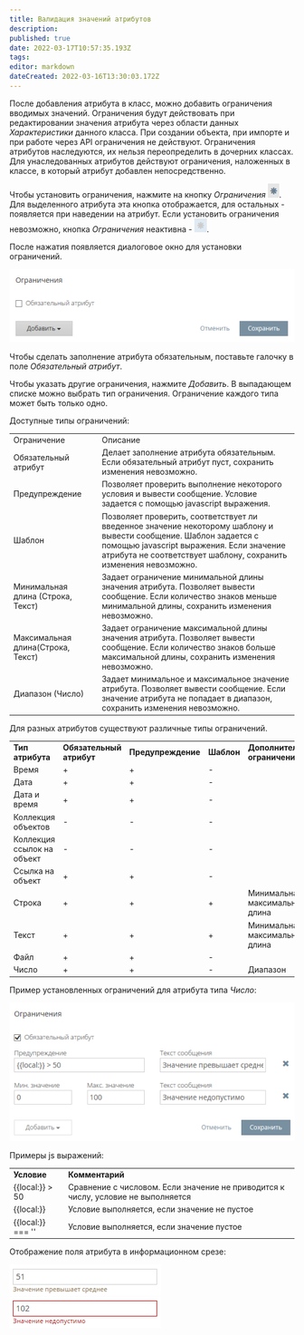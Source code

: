 ```yaml
---
title: Валидация значений атрибутов
description: 
published: true
date: 2022-03-17T10:57:35.193Z
tags: 
editor: markdown
dateCreated: 2022-03-16T13:30:03.172Z
---
```


После добавления атрибута в класс, можно добавить ограничения вводимых значений. Ограничения будут действовать при редактировании значения атрибута через области данных *Характеристики* данного класса. При создании объекта, при импорте и при работе через API ограничения не действуют. Ограничения атрибутов наследуются, их нельзя переопределить в дочерних классах. Для унаследованных атрибутов действуют ограничения, наложенных в классе, в который атрибут добавлен непосредственно.

Чтобы установить ограничения, нажмите на кнопку *Ограничения* ![image2017-11-7_16_3_41.png](/неосинтез/валидация-значений-атрибутов/image2017-11-7_16_3_41.png). Для выделенного атрибута эта кнопка отображается, для остальных - появляется при наведении на атрибут. Если установить ограничения невозможно, кнопка *Ограничения* неактивна - ![image2017-11-7_16_6_16.png](/неосинтез/валидация-значений-атрибутов/image2017-11-7_16_6_16.png).

После нажатия появляется диалоговое окно для установки ограничений.

![image2017-11-7_16_9_54.png](/неосинтез/валидация-значений-атрибутов/image2017-11-7_16_9_54.png)

Чтобы сделать заполнение атрибута обязательным, поставьте галочку в поле *Обязательный атрибут*.

Чтобы указать другие ограничения, нажмите *Добавить*. В выпадающем списке можно выбрать тип ограничения. Ограничение каждого типа может быть только одно.

Доступные типы ограничений:

|     |     |
| --- | --- |
| Ограничение | Описание |
| Обязательный атрибут | Делает заполнение атрибута обязательным. Если обязательный атрибут пуст, сохранить изменения невозможно. |
| Предупреждение | Позволяет проверить выполнение некоторого условия и вывести сообщение. Условие задается с помощью javascript выражения. |
| Шаблон | Позволяет проверить, соответствует ли введенное значение некоторому шаблону и вывести сообщение. Шаблон задается с помощью javascript выражения. Если значение атрибута не соответствует шаблону, сохранить изменения невозможно. |
| Минимальная длина (Строка, Текст) | Задает ограничение минимальной длины значения атрибута. Позволяет вывести сообщение. Если количество знаков меньше минимальной длины, сохранить изменения невозможно. |
| Максимальная длина(Строка, Текст) | Задает ограничение максимальной длины значения атрибута. Позволяет вывести сообщение. Если количество знаков больше максимальной длины, сохранить изменения невозможно. |
| Диапазон (Число) | Задает минимальное и максимальное значение атрибута. Позволяет вывести сообщение. Если значение атрибута не попадает в диапазон, сохранить изменения невозможно. |

Для разных атрибутов существуют различные типы ограничений.

|     |     |     |     |     |
| --- | --- | --- | --- | --- |
| **Тип атрибута** | **Обязательный атрибут** | **Предупреждение** | **Шаблон** | **Дополнительные ограничения** |
| Время | +   | +   | \-  |     |
| Дата | +   | +   | \-  |     |
| Дата и время | +   | +   | \-  |     |
| Коллекция объектов | \-  | \-  | \-  |     |
| Коллекция ссылок на объект | \-  | \-  | \-  |     |
| Ссылка на объект | +   | +   | \-  |     |
| Строка | +   | +   | +   | Минимальная/максимальная длина |
| Текст | +   | +   | +   | Минимальная/максимальная длина |
| Файл | +   | +   | \-  |     |
| Число | +   | +   | \-  | Диапазон |

Пример установленных ограничений для атрибута типа *Число*:

![image2017-11-7_16_56_54.png](/неосинтез/валидация-значений-атрибутов/image2017-11-7_16_56_54.png)

Примеры js выражений:

|     |     |
| --- | --- |
| **Условие** | **Комментарий** |
| {{local:}} > 50 | Сравнение с числовом. Если значение не приводится к числу, условие не выполняется |
| {{local:}} | Условие выполняется, если значение не пустое |
| {{local:}} === '' | Условие выполняется, если значение пустое |

Отображение поля атрибута в информационном срезе:

![image2017-11-7_16_58_18.png](/неосинтез/валидация-значений-атрибутов/image2017-11-7_16_58_18.png) ![image2017-11-7_16_58_49.png](/неосинтез/валидация-значений-атрибутов/image2017-11-7_16_58_49.png)